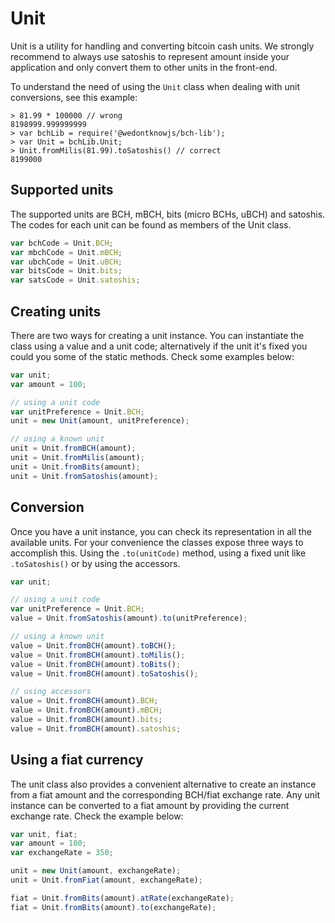 # Unit
Unit is a utility for handling and converting bitcoin cash units. We strongly recommend to always use satoshis to represent amount inside your application and only convert them to other units in the front-end.

To understand the need of using the `Unit` class when dealing with unit conversions, see this example:

```
> 81.99 * 100000 // wrong
8198999.999999999
> var bchLib = require('@wedontknowjs/bch-lib');
> var Unit = bchLib.Unit;
> Unit.fromMilis(81.99).toSatoshis() // correct
8199000
```

## Supported units
The supported units are BCH, mBCH, bits (micro BCHs, uBCH) and satoshis. The codes for each unit can be found as members of the Unit class.

```javascript
var bchCode = Unit.BCH;
var mbchCode = Unit.mBCH;
var ubchCode = Unit.uBCH;
var bitsCode = Unit.bits;
var satsCode = Unit.satoshis;
```

## Creating units
There are two ways for creating a unit instance. You can instantiate the class using a value and a unit code; alternatively if the unit it's fixed you could you some of the static methods. Check some examples below:

```javascript
var unit;
var amount = 100;

// using a unit code
var unitPreference = Unit.BCH;
unit = new Unit(amount, unitPreference);

// using a known unit
unit = Unit.fromBCH(amount);
unit = Unit.fromMilis(amount);
unit = Unit.fromBits(amount);
unit = Unit.fromSatoshis(amount);
```

## Conversion
Once you have a unit instance, you can check its representation in all the available units. For your convenience the classes expose three ways to accomplish this. Using the `.to(unitCode)` method, using a fixed unit like `.toSatoshis()` or by using the accessors.

```javascript
var unit;

// using a unit code
var unitPreference = Unit.BCH;
value = Unit.fromSatoshis(amount).to(unitPreference);

// using a known unit
value = Unit.fromBCH(amount).toBCH();
value = Unit.fromBCH(amount).toMilis();
value = Unit.fromBCH(amount).toBits();
value = Unit.fromBCH(amount).toSatoshis();

// using accessors
value = Unit.fromBCH(amount).BCH;
value = Unit.fromBCH(amount).mBCH;
value = Unit.fromBCH(amount).bits;
value = Unit.fromBCH(amount).satoshis;
```

## Using a fiat currency
The unit class also provides a convenient alternative to create an instance from a fiat amount and the corresponding BCH/fiat exchange rate. Any unit instance can be converted to a fiat amount by providing the current exchange rate. Check the example below:

```javascript
var unit, fiat;
var amount = 100;
var exchangeRate = 350;

unit = new Unit(amount, exchangeRate);
unit = Unit.fromFiat(amount, exchangeRate);

fiat = Unit.fromBits(amount).atRate(exchangeRate);
fiat = Unit.fromBits(amount).to(exchangeRate);
```
